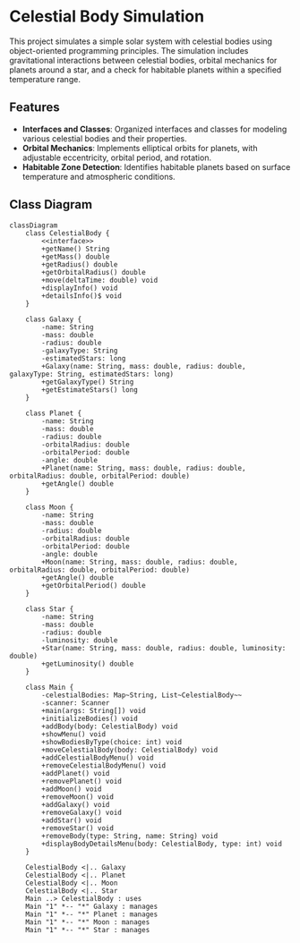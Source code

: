 # Celestial Body Simulation

This project simulates a simple solar system with celestial bodies using object-oriented programming principles. The simulation includes gravitational interactions between celestial bodies, orbital mechanics for planets around a star, and a check for habitable planets within a specified temperature range.

## Features
- **Interfaces and Classes**: Organized interfaces and classes for modeling various celestial bodies and their properties.
- **Orbital Mechanics**: Implements elliptical orbits for planets, with adjustable eccentricity, orbital period, and rotation.
- **Habitable Zone Detection**: Identifies habitable planets based on surface temperature and atmospheric conditions.

## Class Diagram

```mermaid
classDiagram
    class CelestialBody {
        <<interface>>
        +getName() String
        +getMass() double
        +getRadius() double
        +getOrbitalRadius() double
        +move(deltaTime: double) void
        +displayInfo() void
        +detailsInfo()$ void
    }

    class Galaxy {
        -name: String
        -mass: double
        -radius: double
        -galaxyType: String
        -estimatedStars: long
        +Galaxy(name: String, mass: double, radius: double, galaxyType: String, estimatedStars: long)
        +getGalaxyType() String
        +getEstimateStars() long
    }

    class Planet {
        -name: String
        -mass: double
        -radius: double
        -orbitalRadius: double
        -orbitalPeriod: double
        -angle: double
        +Planet(name: String, mass: double, radius: double, orbitalRadius: double, orbitalPeriod: double)
        +getAngle() double
    }

    class Moon {
        -name: String
        -mass: double
        -radius: double
        -orbitalRadius: double
        -orbitalPeriod: double
        -angle: double
        +Moon(name: String, mass: double, radius: double, orbitalRadius: double, orbitalPeriod: double)
        +getAngle() double
        +getOrbitalPeriod() double
    }

    class Star {
        -name: String
        -mass: double
        -radius: double
        -luminosity: double
        +Star(name: String, mass: double, radius: double, luminosity: double)
        +getLuminosity() double
    }

    class Main {
        -celestialBodies: Map~String, List~CelestialBody~~
        -scanner: Scanner
        +main(args: String[]) void
        +initializeBodies() void
        +addBody(body: CelestialBody) void
        +showMenu() void
        +showBodiesByType(choice: int) void
        +moveCelestialBody(body: CelestialBody) void
        +addCelestialBodyMenu() void
        +removeCelestialBodyMenu() void
        +addPlanet() void
        +removePlanet() void
        +addMoon() void
        +removeMoon() void
        +addGalaxy() void
        +removeGalaxy() void
        +addStar() void
        +removeStar() void
        +removeBody(type: String, name: String) void
        +displayBodyDetailsMenu(body: CelestialBody, type: int) void
    }

    CelestialBody <|.. Galaxy
    CelestialBody <|.. Planet
    CelestialBody <|.. Moon
    CelestialBody <|.. Star
    Main ..> CelestialBody : uses
    Main "1" *-- "*" Galaxy : manages
    Main "1" *-- "*" Planet : manages
    Main "1" *-- "*" Moon : manages
    Main "1" *-- "*" Star : manages
```

